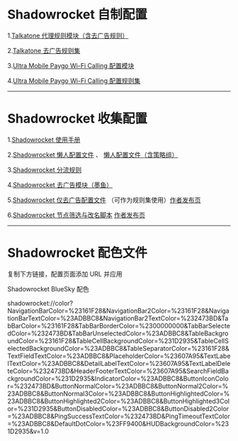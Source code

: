# Shadowrocket 自制配置

1.[Talkatone 代理规则模块（含去广告规则）](https://raw.githubusercontent.com/LOWERTOP/Shadowrocket-First/refs/heads/main/Talkatone.sgmodule) 

2.[Talkatone 去广告规则集](https://raw.githubusercontent.com/LOWERTOP/Shadowrocket-First/refs/heads/main/TalkatoneAntiAds.txt)

3.[Ultra Mobile Paygo Wi-Fi Calling 配置模块](https://raw.githubusercontent.com/LOWERTOP/Shadowrocket-First/refs/heads/main/UltraMobileWiFiCalling.sgmodule)

4.[Ultra Mobile Paygo Wi-Fi Calling 配置规则集](https://raw.githubusercontent.com/LOWERTOP/Shadowrocket-First/refs/heads/main/UltraMobileWiFiCalling.list)

-----------------------------------------------------

# Shadowrocket 收集配置

1.[Shadowrocket 使用手册](https://github.com/wlxuf/Shadowrocket)

2.[Shadowrocket 懒人配置文件](https://raw.githubusercontent.com/wlxuf/Shadowrocket/main/lazy.conf) 、 [懒人配置文件（含策略组）](https://raw.githubusercontent.com/wlxuf/Shadowrocket/main/lazy_group.conf)

3.[Shadowrocket 分流规则](https://github.com/blackmatrix7/ios_rule_script/tree/master/rule/Shadowrocket)

4.[Shadowrocket 去广告模块（墨鱼）](https://raw.githubusercontent.com/ddgksf2013/Modules/main/Adblock.sgmodule)

5.[Shadowrocket 仅去广告配置文件](https://johnshall.github.io/Shadowrocket-ADBlock-Rules-Forever/sr_ad_only.conf) （可作为规则集使用）[作者发布页](https://github.com/Johnshall/Shadowrocket-ADBlock-Rules-Forever)

6.[Shadowrocket 节点筛选与改名脚本](https://raw.githubusercontent.com/kiwi707/Shadow-Rocket/refs/heads/main/FilterScript) [作者发布页](https://github.com/kiwi707/Shadow-Rocket)

-----------------------------------------------------

# Shadowrocket 配色文件

复制下方链接，配置页面添加 URL 并应用

Shadowrocket BlueSky 配色

shadowrocket://color?NavigationBarColor=%23161F28&NavigationBar2Color=%23161F28&NavigationBarTextColor=%23ADBBC8&NavigationBar2TextColor=%232473BD&TabBarColor=%23161F28&TabBarBorderColor=%2300000000&TabBarSelectedColor=%232473BD&TabBarUnselectedColor=%23ADBBC8&TableBackgroundColor=%23161F28&TableCellBackgroundColor=%231D2935&TableCellSelectedBackgroundColor=%23ADBBC8&TableSeparatorColor=%23161F28&TextFieldTextColor=%23ADBBC8&PlaceholderColor=%23607A95&TextLabelTextColor=%23ADBBC8&DetailLabelTextColor=%23607A95&TextLabelDeleteColor=%232473BD&HeaderFooterTextColor=%23607A95&SearchFieldBackgroundColor=%231D2935&IndicatorColor=%23ADBBC8&ButtonIconColor=%232473BD&ButtonNormalColor=%23ADBBC8&ButtonNormal2Color=%23ADBBC8&ButtonNormal3Color=%23ADBBC8&ButtonHighlightedColor=%23ADBBC8&ButtonHighlighted2Color=%23ADBBC8&ButtonHighlighted3Color=%231D2935&ButtonDisabledColor=%23ADBBC8&ButtonDisabled2Color=%23ADBBC8&PingSuccessTextColor=%232473BD&PingTimeoutTextColor=%23ADBBC8&DefaultDotColor=%23FF9400&HUDBackgroundColor=%231D2935&v=1.0
